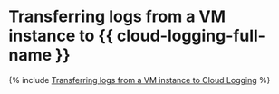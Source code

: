 # Transferring logs from a VM instance to {{ cloud-logging-full-name }}

{% include [Transferring logs from a VM instance to Cloud Logging](../../_includes/tutorials/vm-fluent-bit-logging.md) %}

